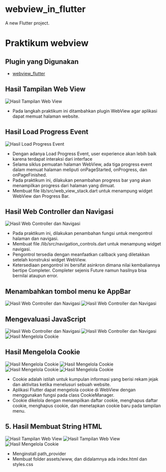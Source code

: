 # webview_in_flutter

A new Flutter project.

# Praktikum webview

## Plugin yang Digunakan

* [webview_flutter](https://pub.dev/packages/webview_flutter)

## Hasil Tampilan Web View

![Hasil Tampilan Web View](./images/1.png)

* Pada langkah praktikum ini ditambahkan plugin WebView agar aplikasi dapat memuat halaman website.

## Hasil Load Progress Event

![Hasil Load Progress Event](./images/2.png)

* Dengan adanya Load Progress Event, user experience akan lebih baik karena terdapat interaksi dari interface 
* Selama siklus pemuatan halaman WebView, ada tiga progress event dalam memuat halaman meliputi onPageStarted, onProgress, dan onPageFinished. 
* Pada praktikum ini, dilakukan penambahan progress bar yang akan menampilkan progress dari halaman yang dimuat.
* Membuat file lib/src/web_view_stack.dart untuk menampung widget WebView dan Progress Bar.


## Hasil Web Controller dan Navigasi

![Hasil Web Controller dan Navigasi](./images/3.png)

* Pada praktikum ini, dilakukan penambahan fungsi untuk mengontrol halaman dan navigasi.
* Membuat file /lib/src/navigation_controls.dart untuk menampung widget navigasi.
* Pengontrol tersedia dengan meanfaatkan callback yang diletakkan setelah konstruksi widget WebView. 
* Ketersediaan pengontrol ini bersifat asinkron dimana nilai kembaliannya bertipe Completer. Completer sejenis Future namun hasilnya bisa bernilai ataupun error.

## Menambahkan tombol menu ke AppBar
![Hasil Web Controller dan Navigasi](./images/4.png)
![Hasil Web Controller dan Navigasi](./images/5.png)

## Mengevaluasi JavaScript
![Hasil Web Controller dan Navigasi](./images/6.png)
![Hasil Web Controller dan Navigasi](./images/7.png)
![Hasil Mengelola Cookie](./images/8.png)

## Hasil Mengelola Cookie
![Hasil Mengelola Cookie](./images/9.png)
![Hasil Mengelola Cookie](./images/10.png)
![Hasil Mengelola Cookie](./images/11.png)
![Hasil Mengelola Cookie](./images/12.png)

* Cookie adalah istilah untuk kumpulan informasi yang berisi rekam jejak dan aktivitas ketika menelusuri sebuah website. 
* Aplikasi Flutter dapat mengelola cookie di WebView dengan menggunakan fungsi pada class CookieManager. 
* Cookie dikelola dengan menampilkan daftar cookie, menghapus daftar cookie, menghapus cookie, dan menetapkan cookie baru pada tampilan menu. 

## 5. Hasil Membuat String HTML

![Hasil Tampilan Web View](./images/13.png)
![Hasil Tampilan Web View](./images/14.png)
![Hasil Mengelola Cookie](./images/15.png)


* Menginstall path_provider
* Membuat folder assets/www, dan didalamnya ada index.html dan styles.css

